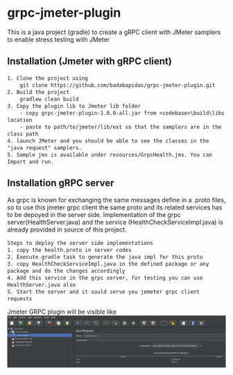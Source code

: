 # grpc-jmeter-plugin

This is a java project (gradle) to create a gRPC client with JMeter samplers to enable stress testing with JMeter

## Installation (Jmeter with gRPC client)
```
1. Clone the project using 
    git clone https://github.com/badabapidas/grpc-jmeter-plugin.git
2. Build the project
    gradlew clean build
3. Copy the plugin lib to Jmeter lib folder
    - copy grpc-jmeter-plugin-1.0.0-all.jar from <codebase>\build\libs location
    - paste to path/to/jmeter/lib/ext so that the samplers are in the class path
4. launch JMeter and you should be able to see the classes in the "java request" samplers.
5. Sample jmx is available under resources/GrpcHealth.jmx. You can Import and run.
```

## Installation gRPC server
As grpc is known for exchanging the same messages define in a .proto files, so to use this jmeter grpc client the same proto and its related services has to be depoyed in the server side. Implementation of the grpc server(HealthServer.java) and the service (HealthCheckServiceImpl.java) is already provided in source of this project.

```
Steps to deploy the server side implementations
1. copy the health.proto in server codes
2. Execute gradle task to generate the java impl for this proto
3. copy HealthCheckServiceImpl.java in the defined package or any package and do the changes accordingly
4. Add this service in the grpc server, for testing you can use HealthServer.java also
5. Start the server and it sould serve you jemeter grpc client requests
```

Jmeter GRPC plugin will be visible like 
<img src="https://github.com/badabapidas/grpc-jmeter-plugin/blob/master/plugin.png?at=refs%2Fheads%2Fmaster" alt="Grpc Jmeter Plugin"/>